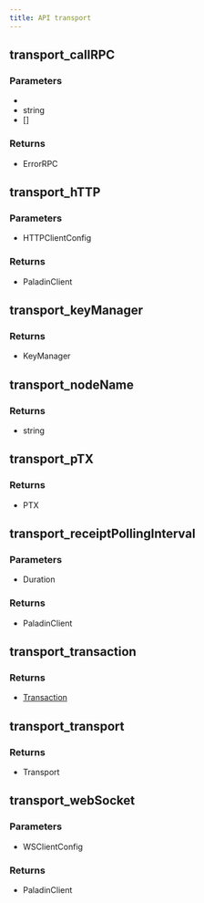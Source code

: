 ```yaml
---
title: API transport
---
```

## transport_callRPC

### Parameters

- 
- string
- []

### Returns

- ErrorRPC

## transport_hTTP

### Parameters

- HTTPClientConfig

### Returns

- PaladinClient

## transport_keyManager

### Returns

- KeyManager

## transport_nodeName

### Returns

- string

## transport_pTX

### Returns

- PTX

## transport_receiptPollingInterval

### Parameters

- Duration

### Returns

- PaladinClient

## transport_transaction

### Returns

- [Transaction](../types/transaction.md#transaction)

## transport_transport

### Returns

- Transport

## transport_webSocket

### Parameters

- WSClientConfig

### Returns

- PaladinClient

